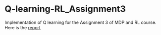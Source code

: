 # Q-learning-RL_Assignment3
Implementation of Q learning for the Assignment 3 of MDP and RL course. Here is the [report](https://github.com/HarmanDotpy/Q-learning-RL_Assignment3/blob/main/2108EE10542_3/report_Harmansingh.pdf)
